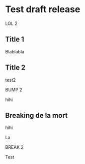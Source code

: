 # Test draft release

LOL 2

## Title 1

Blablabla

## Title 2

test2

BUMP 2

hihi

## Breaking de la mort

hihi

La

BREAK 2

Test
